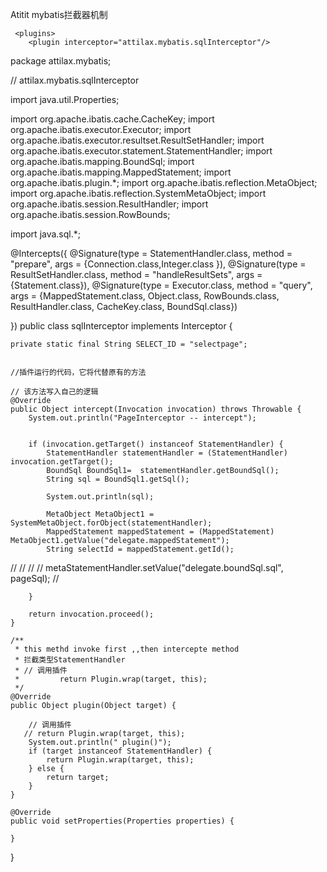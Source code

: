 Atitit mybatis拦截器机制


	
	 <plugins>  
		<plugin interceptor="attilax.mybatis.sqlInterceptor"/>
</plugins> 


package attilax.mybatis;

//   attilax.mybatis.sqlInterceptor


import java.util.Properties;

import org.apache.ibatis.cache.CacheKey;
import org.apache.ibatis.executor.Executor;
import org.apache.ibatis.executor.resultset.ResultSetHandler;
import org.apache.ibatis.executor.statement.StatementHandler;
import org.apache.ibatis.mapping.BoundSql;
import org.apache.ibatis.mapping.MappedStatement;
import org.apache.ibatis.plugin.*;
import org.apache.ibatis.reflection.MetaObject;
import org.apache.ibatis.reflection.SystemMetaObject;
import org.apache.ibatis.session.ResultHandler;
import org.apache.ibatis.session.RowBounds;

import java.sql.*;


@Intercepts({
        @Signature(type = StatementHandler.class, method = "prepare", args = {Connection.class,Integer.class }),
        @Signature(type = ResultSetHandler.class, method = "handleResultSets", args = {Statement.class}),
        @Signature(type = Executor.class,        method = "query",  args = {MappedStatement.class, Object.class, RowBounds.class, ResultHandler.class, CacheKey.class, BoundSql.class})


})
public class sqlInterceptor implements Interceptor {

    private static final String SELECT_ID = "selectpage";


    //插件运行的代码，它将代替原有的方法

    // 该方法写入自己的逻辑
    @Override
    public Object intercept(Invocation invocation) throws Throwable {
        System.out.println("PageInterceptor -- intercept");


        if (invocation.getTarget() instanceof StatementHandler) {
            StatementHandler statementHandler = (StatementHandler) invocation.getTarget();
            BoundSql BoundSql1=  statementHandler.getBoundSql();
            String sql = BoundSql1.getSql();

            System.out.println(sql);

            MetaObject MetaObject1 = SystemMetaObject.forObject(statementHandler);
            MappedStatement mappedStatement = (MappedStatement) MetaObject1.getValue("delegate.mappedStatement");
            String selectId = mappedStatement.getId();


//
//
//          //      metaStatementHandler.setValue("delegate.boundSql.sql", pageSql);
//


        }

        return invocation.proceed();
    }

    /**
     * this methd invoke first ,,then intercepte method
     * 拦截类型StatementHandler
     * // 调用插件
     *         return Plugin.wrap(target, this);
     */
    @Override
    public Object plugin(Object target) {

        // 调用插件
       // return Plugin.wrap(target, this);
        System.out.println(" plugin()");
        if (target instanceof StatementHandler) {
            return Plugin.wrap(target, this);
        } else {
            return target;
        }
    }

    @Override
    public void setProperties(Properties properties) {

    }


}

